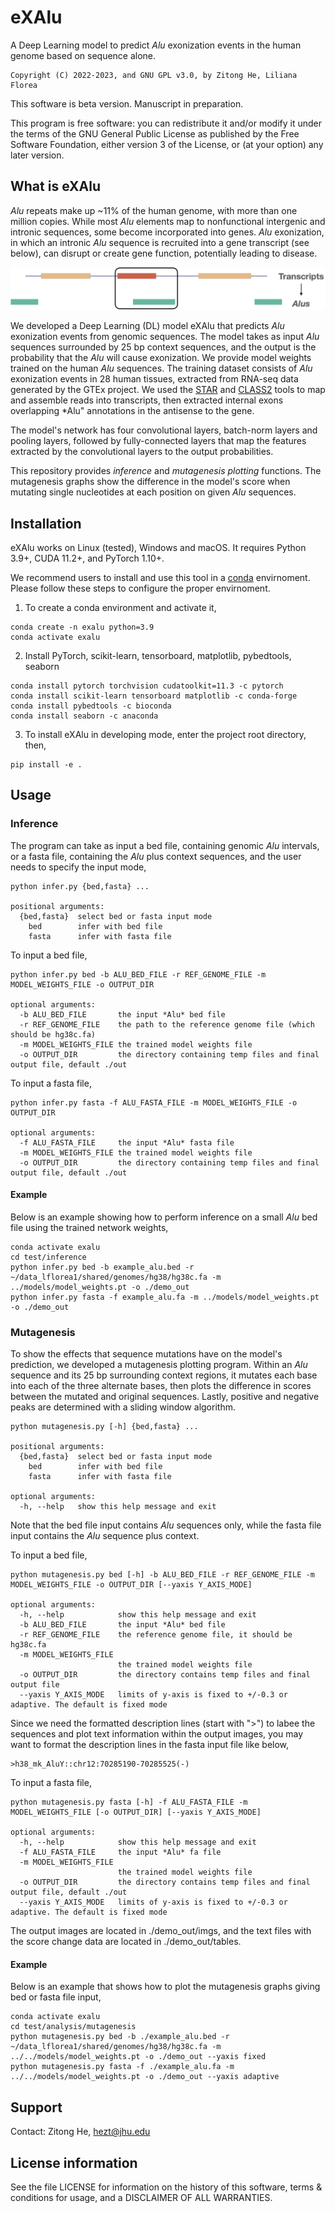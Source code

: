 # eXAlu
A Deep Learning model to predict *Alu* exonization events in the human genome based on sequence alone.

```
Copyright (C) 2022-2023, and GNU GPL v3.0, by Zitong He, Liliana Florea
```
This software is beta version. Manuscript in preparation.

This program is free software: you can redistribute it and/or modify it under the terms of the GNU General Public License as published by the Free Software Foundation, either version 3 of the License, or (at your option) any later version.

## What is eXAlu
*Alu* repeats make up ~11% of the human genome, with more than one million copies. While most *Alu* elements map to nonfunctional intergenic and intronic sequences, some become incorporated into genes. *Alu* exonization, in which an intronic *Alu* sequence is recruited into a gene transcript (see below), can disrupt or create gene function, potentially leading to disease. 

![transcript_alu](images/transcript_alu.png)

We developed a Deep Learning (DL) model eXAlu that predicts *Alu* exonization events from genomic sequences. The model takes as input *Alu* sequences surrounded by 25 bp context sequences, and the output is the probability that the *Alu* will cause exonization. We provide model weights trained on the human *Alu* sequences. The training dataset consists of *Alu* exonization events in 28 human tissues, extracted from RNA-seq data generated by the GTEx project. We used the [STAR](https://github.com/alexdobin/STAR) and [CLASS2](https://sourceforge.net/p/splicebox/wiki/CLASS/) tools to map and assemble reads into transcripts, then extracted internal exons overlapping *Alu" annotations in the antisense to the gene.

The model's network has four convolutional layers, batch-norm layers and pooling layers, followed by fully-connected layers that map the features extracted by the convolutional layers to the output probabilities.

<!-- ![model_network](images/model_network.png) -->

This repository provides *inference* and *mutagenesis plotting* functions. The mutagenesis graphs show the difference in the model's score when mutating single nucleotides at each position on given *Alu* sequences.

## Installation
eXAlu works on Linux (tested), Windows and macOS. It requires Python 3.9+, CUDA 11.2+, and PyTorch 1.10+.

We recommend users to install and use this tool in a [conda](https://www.anaconda.com/) envirnoment. Please follow these steps to configure the proper envirnoment.

1. To create a conda environment and activate it,
```
conda create -n exalu python=3.9
conda activate exalu
```
2. Install PyTorch, scikit-learn, tensorboard, matplotlib, pybedtools, seaborn
```
conda install pytorch torchvision cudatoolkit=11.3 -c pytorch
conda install scikit-learn tensorboard matplotlib -c conda-forge
conda install pybedtools -c bioconda
conda install seaborn -c anaconda
```
3. To install eXAlu in developing mode, enter the project root directory, then, 
```
pip install -e .
```

## Usage

### Inference
The program can take as input a bed file, containing genomic *Alu* intervals, or a fasta file, containing the *Alu* plus context sequences, and the user needs to specify the input mode,
```
python infer.py {bed,fasta} ...

positional arguments:
  {bed,fasta}  select bed or fasta input mode
    bed        infer with bed file
    fasta      infer with fasta file
```

To input a bed file,
```
python infer.py bed -b ALU_BED_FILE -r REF_GENOME_FILE -m MODEL_WEIGHTS_FILE -o OUTPUT_DIR

optional arguments:
  -b ALU_BED_FILE       the input *Alu* bed file
  -r REF_GENOME_FILE    the path to the reference genome file (which should be hg38c.fa)
  -m MODEL_WEIGHTS_FILE the trained model weights file
  -o OUTPUT_DIR         the directory containing temp files and final output file, default ./out
```

To input a fasta file,
```
python infer.py fasta -f ALU_FASTA_FILE -m MODEL_WEIGHTS_FILE -o OUTPUT_DIR

optional arguments:
  -f ALU_FASTA_FILE     the input *Alu* fasta file
  -m MODEL_WEIGHTS_FILE the trained model weights file
  -o OUTPUT_DIR         the directory containing temp files and final output file, default ./out
```

#### Example
Below is an example showing how to perform inference on a small *Alu* bed file using the trained network weights,

```
conda activate exalu
cd test/inference
python infer.py bed -b example_alu.bed -r ~/data_lflorea1/shared/genomes/hg38/hg38c.fa -m ../models/model_weights.pt -o ./demo_out
python infer.py fasta -f example_alu.fa -m ../models/model_weights.pt -o ./demo_out
```

### Mutagenesis
To show the effects that sequence mutations have on the model's prediction, we developed a mutagenesis plotting program. Within an *Alu* sequence and its 25 bp surrounding context regions, it mutates each base into each of the three alternate bases, then plots the difference in scores between the mutated and original sequences. Lastly, positive and negative peaks are determined with a sliding window algorithm. 

```
python mutagenesis.py [-h] {bed,fasta} ...

positional arguments:
  {bed,fasta}  select bed or fasta input mode
    bed        infer with bed file
    fasta      infer with fasta file

optional arguments:
  -h, --help   show this help message and exit
```
Note that the bed file input contains *Alu* sequences only, while the fasta file input contains the *Alu* sequence plus context.

To input a bed file,
```
python mutagenesis.py bed [-h] -b ALU_BED_FILE -r REF_GENOME_FILE -m MODEL_WEIGHTS_FILE -o OUTPUT_DIR [--yaxis Y_AXIS_MODE]

optional arguments:
  -h, --help            show this help message and exit
  -b ALU_BED_FILE       the input *Alu* bed file
  -r REF_GENOME_FILE    the reference genome file, it should be hg38c.fa
  -m MODEL_WEIGHTS_FILE
                        the trained model weights file
  -o OUTPUT_DIR         the directory contains temp files and final output file
  --yaxis Y_AXIS_MODE   limits of y-axis is fixed to +/-0.3 or adaptive. The default is fixed mode
```
Since we need the formatted description lines (start with ">") to labee the sequences and plot text information within the output images, you may want to format the description lines in the fasta input file like below,
```
>h38_mk_AluY::chr12:70285190-70285525(-)
```
To input a fasta file,
```
python mutagenesis.py fasta [-h] -f ALU_FASTA_FILE -m MODEL_WEIGHTS_FILE [-o OUTPUT_DIR] [--yaxis Y_AXIS_MODE]

optional arguments:
  -h, --help            show this help message and exit
  -f ALU_FASTA_FILE     the input *Alu* fa file
  -m MODEL_WEIGHTS_FILE
                        the trained model weights file
  -o OUTPUT_DIR         the directory contains temp files and final output file, default ./out
  --yaxis Y_AXIS_MODE   limits of y-axis is fixed to +/-0.3 or adaptive. The default is fixed mode
```

The output images are located in ./demo_out/imgs, and the text files with the score change data are located in ./demo_out/tables.

#### Example
Below is an example that shows how to plot the mutagenesis graphs giving bed or fasta file input,
```
conda activate exalu
cd test/analysis/mutagenesis
python mutagenesis.py bed -b ./example_alu.bed -r ~/data_lflorea1/shared/genomes/hg38/hg38c.fa -m ../../models/model_weights.pt -o ./demo_out --yaxis fixed
python mutagenesis.py fasta -f ./example_alu.fa -m ../../models/model_weights.pt -o ./demo_out --yaxis adaptive
```
## Support
Contact: Zitong He, hezt@jhu.edu

## License information
See the file LICENSE for information on the history of this software, terms & conditions for usage, and a DISCLAIMER OF ALL WARRANTIES.
